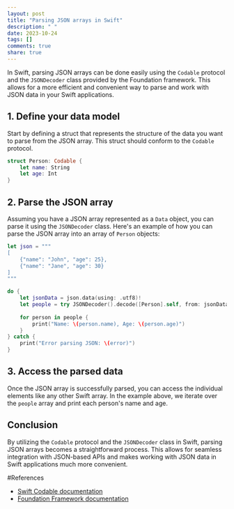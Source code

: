 ```yaml
---
layout: post
title: "Parsing JSON arrays in Swift"
description: " "
date: 2023-10-24
tags: []
comments: true
share: true
---
```


In Swift, parsing JSON arrays can be done easily using the `Codable` protocol and the `JSONDecoder` class provided by the Foundation framework. This allows for a more efficient and convenient way to parse and work with JSON data in your Swift applications.

## 1. Define your data model

Start by defining a struct that represents the structure of the data you want to parse from the JSON array. This struct should conform to the `Codable` protocol.

```swift
struct Person: Codable {
    let name: String
    let age: Int
}
```

## 2. Parse the JSON array

Assuming you have a JSON array represented as a `Data` object, you can parse it using the `JSONDecoder` class. Here's an example of how you can parse the JSON array into an array of `Person` objects:

```swift
let json = """
[
    {"name": "John", "age": 25},
    {"name": "Jane", "age": 30}
]
"""

do {
    let jsonData = json.data(using: .utf8)!
    let people = try JSONDecoder().decode([Person].self, from: jsonData)
    
    for person in people {
        print("Name: \(person.name), Age: \(person.age)")
    }
} catch {
    print("Error parsing JSON: \(error)")
}
```

## 3. Access the parsed data

Once the JSON array is successfully parsed, you can access the individual elements like any other Swift array. In the example above, we iterate over the `people` array and print each person's name and age.

## Conclusion

By utilizing the `Codable` protocol and the `JSONDecoder` class in Swift, parsing JSON arrays becomes a straightforward process. This allows for seamless integration with JSON-based APIs and makes working with JSON data in Swift applications much more convenient.

#References

- [Swift Codable documentation](https://developer.apple.com/documentation/swift/codable)
- [Foundation Framework documentation](https://developer.apple.com/documentation/foundation)